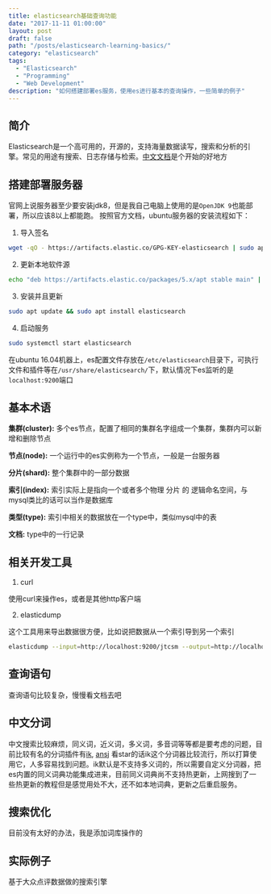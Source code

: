 ```yaml
---
title: elasticsearch基础查询功能
date: "2017-11-11 01:00:00"
layout: post
draft: false
path: "/posts/elasticsearch-learning-basics/"
category: "elasticsearch"
tags:
  - "Elasticsearch"
  - "Programming"
  - "Web Development"
description: "如何搭建部署es服务，使用es进行基本的查询操作，一些简单的例子"
---
```


## 简介
Elasticsearch是一个高可用的，开源的，支持海量数据读写，搜索和分析的引擎。常见的用途有搜索、日志存储与检索。[中文文档](https://www.elastic.co/guide/cn/elasticsearch/guide/current/foreword_id.html)是个开始的好地方

## 搭建部署服务器
官网上说服务器至少要安装jdk8，但是我自己电脑上使用的是`OpenJDK 9`也能部署，所以应该8以上都能跑。
按照官方文档，ubuntu服务器的安装流程如下：
1. 导入签名
```bash
wget -qO - https://artifacts.elastic.co/GPG-KEY-elasticsearch | sudo apt-key add -
```
2. 更新本地软件源
```bash
echo "deb https://artifacts.elastic.co/packages/5.x/apt stable main" | sudo tee -a /etc/apt/sources.list.d/elastic-5.x.list
```
3. 安装并且更新
```bash
sudo apt update && sudo apt install elasticsearch
```
4. 启动服务
```bash
sudo systemctl start elasticsearch
```
在ubuntu 16.04机器上，es配置文件存放在`/etc/elasticsearch`目录下，可执行文件和插件等在`/usr/share/elasticsearch/`下，默认情况下es监听的是`localhost:9200`端口

## 基本术语
**集群(cluster):**
多个es节点，配置了相同的集群名字组成一个集群，集群内可以新增和删除节点

**节点(node):**
一个运行中的es实例称为一个节点，一般是一台服务器

**分片(shard):**
整个集群中的一部分数据

**索引(index):**
索引实际上是指向一个或者多个物理 分片 的 逻辑命名空间，与mysql类比的话可以当作是数据库

**类型(type):**
索引中相关的数据放在一个type中，类似mysql中的表

**文档:**
type中的一行记录

## 相关开发工具
1. curl

使用curl来操作es，或者是其他http客户端

2. elasticdump

这个工具用来导出数据很方便，比如说把数据从一个索引导到另一个索引
```bash
elasticdump --input=http://localhost:9200/jtcsm --output=http://localhost:9200/jtcsm_nlp --type=data
```

## 查询语句
查询语句比较复杂，慢慢看文档去吧

## 中文分词
中文搜索比较麻烦，同义词，近义词，多义词，多音词等等都是要考虑的问题，目前比较有名的分词插件有[ik](#), [ansj](#)
看star的话ik这个分词器比较流行，所以打算使用它，人多容易找到问题。ik默认是不支持多义词的，所以需要自定义分词器，把es内置的同义词典功能集成进来，目前同义词典尚不支持热更新，上网搜到了一些热更新的教程但是感觉用处不大，还不如本地词典，更新之后重启服务。

## 搜索优化
目前没有太好的办法，我是添加词库操作的

## 实际例子
基于大众点评数据做的搜索引擎